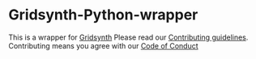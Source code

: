# Gridsynth-Python-wrapper
This is a wrapper for [Gridsynth](https://www.mathstat.dal.ca/~selinger/newsynth/#license)
Please read our [Contributing guidelines](https://github.com/InfamousPlatypus/Gridsynth-Python-wrapper/blob/main/CONTRIBUTING.md). Contributing means you agree with our [Code of Conduct](https://github.com/InfamousPlatypus/Gridsynth-Python-wrapper/blob/main/CODE_OF_CONDUCT.md)
